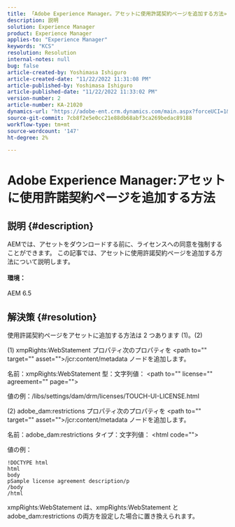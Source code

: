 ```yaml
---
title: 「Adobe Experience Manager。アセットに使用許諾契約ページを追加する方法»
description: 説明
solution: Experience Manager
product: Experience Manager
applies-to: "Experience Manager"
keywords: "KCS"
resolution: Resolution
internal-notes: null
bug: false
article-created-by: Yoshimasa Ishiguro
article-created-date: "11/22/2022 11:31:08 PM"
article-published-by: Yoshimasa Ishiguro
article-published-date: "11/22/2022 11:33:02 PM"
version-number: 2
article-number: KA-21020
dynamics-url: "https://adobe-ent.crm.dynamics.com/main.aspx?forceUCI=1&pagetype=entityrecord&etn=knowledgearticle&id=b97a08ba-bd6a-ed11-9561-6045bd006a22"
source-git-commit: 7cb8f2e5e0cc21e88db68abf3ca269bedac89188
workflow-type: tm+mt
source-wordcount: '147'
ht-degree: 2%

---
```


# Adobe Experience Manager:アセットに使用許諾契約ページを追加する方法

## 説明 {#description}

AEMでは、アセットをダウンロードする前に、ライセンスへの同意を強制することができます。 この記事では、アセットに使用許諾契約ページを追加する方法について説明します。<br><br><b>環境：</b><br><br>AEM 6.5

## 解決策 {#resolution}


使用許諾契約ページをアセットに追加する方法は 2 つあります (1)。(2)

(1) xmpRights:WebStatement プロパティ次のプロパティを &lt;path to=&quot;&quot; target=&quot;&quot; asset=&quot;&quot;>/jcr:content/metadata ノードを追加します。

名前：xmpRights:WebStatement 型：文字列値： &lt;path to=&quot;&quot; license=&quot;&quot; agreement=&quot;&quot; page=&quot;&quot;>

値の例：/libs/settings/dam/drm/licenses/TOUCH-UI-LICENSE.html

(2) adobe_dam:restrictions プロパティ次のプロパティを &lt;path to=&quot;&quot; target=&quot;&quot; asset=&quot;&quot;>/jcr:content/metadata ノードを追加します。

名前：adobe_dam:restrictions タイプ：文字列値： &lt;html code=&quot;&quot;>

値の例：






```
!DOCTYPE html
html
body
pSample license agreement description/p
/body
/html
```




xmpRights:WebStatement は、xmpRights:WebStatement と adobe_dam:restrictions の両方を設定した場合に置き換えられます。
